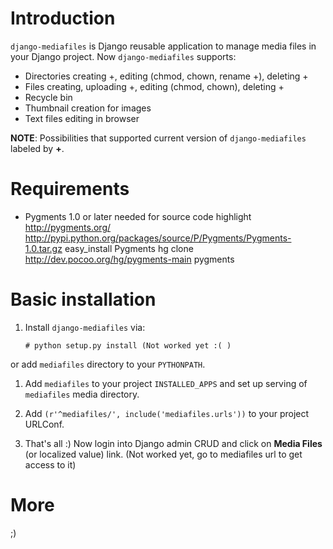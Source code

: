 Introduction
============

``django-mediafiles`` is Django reusable application to manage media files in
your Django project. Now ``django-mediafiles`` supports:

 * Directories creating +, editing (chmod, chown, rename +), deleting +
 * Files creating, uploading +, editing (chmod, chown), deleting +
 * Recycle bin
 * Thumbnail creation for images
 * Text files editing in browser

**NOTE**: Possibilities that supported current version of
``django-mediafiles`` labeled by **+**.

Requirements
============

 * Pygments 1.0 or later needed for source code highlight
   http://pygments.org/
   http://pypi.python.org/packages/source/P/Pygments/Pygments-1.0.tar.gz
   easy_install Pygments
   hg clone http://dev.pocoo.org/hg/pygments-main pygments

Basic installation
==================

 1. Install ``django-mediafiles`` via:

        # python setup.py install (Not worked yet :( )

 or add ``mediafiles`` directory to your ``PYTHONPATH``.

 1. Add ``mediafiles`` to your project ``INSTALLED_APPS`` and set up serving
 of ``mediafiles`` media directory.

 1. Add ``(r'^mediafiles/', include('mediafiles.urls'))`` to your project
 URLConf.

 1. That's all :) Now login into Django admin CRUD and click on **Media
 Files** (or localized value) link. (Not worked yet, go to mediafiles url
 to get access to it)

More
====

;)
